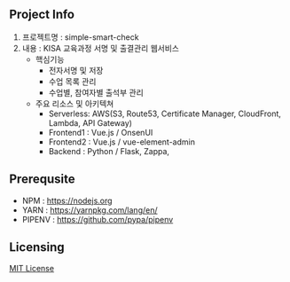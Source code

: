 ## Project Info
 1. 프로젝트명 : simple-smart-check
 2. 내용 : KISA 교육과정 서명 및 출결관리 웹서비스
    - 핵심기능
      - 전자서명 및 저장
      - 수업 목록 관리
      - 수업별, 참여자별 출석부 관리
    - 주요 리소스 및 아키텍쳐
      - Serverless: AWS(S3, Route53, Certificate Manager, CloudFront, Lambda, API Gateway)
      - Frontend1 : Vue.js / OnsenUI
      - Frontend2 : Vue.js / vue-element-admin
      - Backend : Python / Flask, Zappa, 

## Prerequsite
- NPM : https://nodejs.org
- YARN : https://yarnpkg.com/lang/en/
- PIPENV : https://github.com/pypa/pipenv

## Licensing

[MIT License](LICENSE.md)